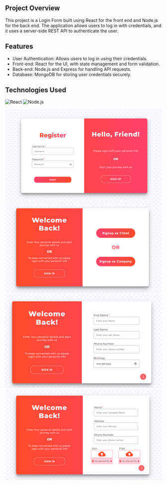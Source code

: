 ## Project Overview
This project is a Login Form built using React for the front end and Node.js for the back end.
The application allows users to log in with credentials, and it uses a server-side REST API to authenticate the user.

## Features
- User Authentication: Allows users to log in using their credentials.
- Front-end: React for the UI, with state management and form validation.
- Back-end: Node.js and Express for handling API requests.
- Database: MongoDB for storing user credentials securely.

## Technologies Used

![React](https://img.shields.io/badge/React-20232A?style=for-the-badge&logo=react&logoColor=61DAFB)
![Node.js](https://img.shields.io/badge/Node.js-43853D?style=for-the-badge&logo=node.js&logoColor=white)

![Login Form](https://github.com/Iheb-Zenkri/Login_form_react/blob/main/Screenshot/Screenshot%202024-09-20%20161904.png)
![Signup Form](https://github.com/Iheb-Zenkri/Login_form_react/blob/main/Screenshot/Screenshot%202024-09-20%20161917.png)
![Signup client Form](https://github.com/Iheb-Zenkri/Login_form_react/blob/main/Screenshot/Screenshot%202024-09-20%20162015.png)
![Signup company Form](https://github.com/Iheb-Zenkri/Login_form_react/blob/main/Screenshot/Screenshot%202024-09-20%20162041.png)
